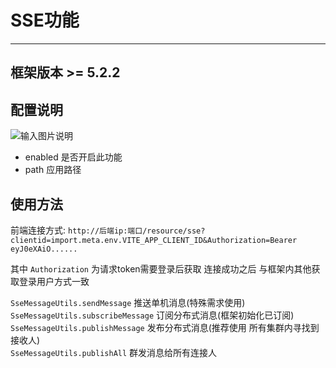 # SSE功能
- - -

## 框架版本 >= 5.2.2

## 配置说明

![输入图片说明](https://foruda.gitee.com/images/1721986820599622433/1abe5d60_1766278.png "屏幕截图")

* enabled 是否开启此功能
* path 应用路径

## 使用方法

前端连接方式: `http://后端ip:端口/resource/sse?clientid=import.meta.env.VITE_APP_CLIENT_ID&Authorization=Bearer eyJ0eXAiO......`

其中 `Authorization` 为请求token需要登录后获取 连接成功之后 与框架内其他获取登录用户方式一致

`SseMessageUtils.sendMessage` 推送单机消息(特殊需求使用)<br>
`SseMessageUtils.subscribeMessage` 订阅分布式消息(框架初始化已订阅)<br>
`SseMessageUtils.publishMessage` 发布分布式消息(推荐使用 所有集群内寻找到接收人)<br>
`SseMessageUtils.publishAll` 群发消息给所有连接人<br>